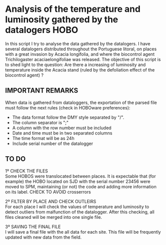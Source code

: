 # Analysis of the temperature and luminosity gathered by the datalogers HOBO 

In this script I try to analyse the data gathered by the datalogers. I have several datalogers distributed throughout the Portuguese litoral, on places with a great invasion by Acacia longifolia, and where the biocontrol agent Trichilogaster acaciaelongifoliae was released. The objective of this script is to shed light to the question: Are there a increasing of luminosity and temperature inside the Acacia stand (ruled by the defoliation effect of the biocontrol agent) ?

## IMPORTANT REMARKS
When data is gathered from dataloggers, the exportation of the parsed file must follow the next rules (check in HOBOware preferences):
 - The data format follow the DMY style separated by "/". 
 - The column separator is ";"
 - A column with the row number must be included
 - Date and time must be in two separated columns
 - The time format will be as 24h
 - Include serial number of the datalogger


## TO DO

1º CHECK THE FILES      
Some HOBOS were translocated between places. It is expectable that (for example) the HOBO located on SJD with the serial number 23456 were moved to SPM, maintaining (or not) the code and adding more information on its label. CHECK TO AVOID crosserrors

2º FILTER BY PLACE AND CHECK OUTLEIRS      
For each place I will check the values of temperature and luminosity to detect outliers from malfunction of the datalogger. After this checking, all files cleaned will be merged into one single file.

3º SAVING THE FINAL FILE      
I will save a final file with the all data for each site. This file will be frequently updated with new data from the field.
